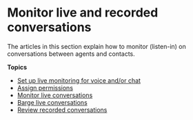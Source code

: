 # Monitor live and recorded conversations<a name="monitoring-amazon-connect"></a>

The articles in this section explain how to monitor \(listen\-in\) on conversations between agents and contacts\. 

**Topics**
+ [Set up live monitoring for voice and/or chat](monitor-conversations.md)
+ [Assign permissions](monitor-conversations-permissions.md)
+ [Monitor live conversations](monitor-conversations-howto.md)
+ [Barge live conversations](monitor-barge.md)
+ [Review recorded conversations](review-recorded-conversations.md)